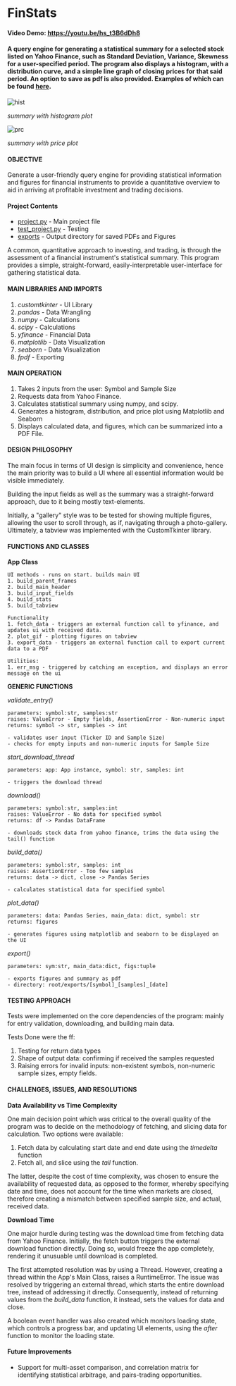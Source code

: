 # FinStats

#### Video Demo: https://youtu.be/hs_t3B6dDh8

#### A query engine for generating a statistical summary for a selected stock listed on Yahoo Finance, such as Standard Deviation, Variance, Skewness for a user-specified period. The program also displays a histogram, with a distribution curve, and a simple line graph of closing prices for that said period. An option to save as pdf is also provided. Examples of which can be found [here](https://github.com/alfarasjb/Stocks-In-A-Nutshell/tree/main/exports).

![hist](https://github.com/alfarasjb/Stocks-In-A-Nutshell/assets/72119101/27109270-46e3-4d6f-88b7-dcd8f3ed505a)

_summary with histogram plot_


![prc](https://github.com/alfarasjb/Stocks-In-A-Nutshell/assets/72119101/d5d18669-c7f1-4e05-b701-9202690cfd77)

_summary with price plot_

#### **OBJECTIVE**
Generate a user-friendly query engine for providing statistical information and figures for financial instruments to provide a quantitative overview to aid in arriving at profitable investment and trading decisions.

#### Project Contents 
- [project.py](https://github.com/alfarasjb/Stocks-In-A-Nutshell/blob/main/project.py) - Main project file 
- [test_project.py](https://github.com/alfarasjb/Stocks-In-A-Nutshell/blob/main/test_project.py) - Testing 
- [exports](https://github.com/alfarasjb/Stocks-In-A-Nutshell/tree/main/exports) - Output directory for saved PDFs and Figures


A common, quantitative approach to investing, and trading, is through the assessment of a financial instrument's statistical summary. This program provides a simple, straight-forward, easily-interpretable user-interface for gathering statistical data. 

#### **MAIN LIBRARIES AND IMPORTS**
1. _customtkinter_ - UI Library
2. _pandas_ - Data Wrangling
3. _numpy_ - Calculations
4. _scipy_ - Calculations
5. _yfinance_ - Financial Data
6. _matplotlib_ - Data Visualization
7. _seaborn_ - Data Visualization
8. _fpdf_ - Exporting

#### **MAIN OPERATION**
1. Takes 2 inputs from the user: Symbol and Sample Size
2. Requests data from Yahoo Finance.
3. Calculates statistical summary using numpy, and scipy. 
4. Generates a histogram, distribution, and price plot using Matplotlib and Seaborn
5. Displays calculated data, and figures, which can be summarized into a PDF File. 

#### **DESIGN PHILOSOPHY**
The main focus in terms of UI design is simplicity and convenience, hence the main priority was to build a UI where all essential information would be visible immediately. 

Building the input fields as well as the summary was a straight-forward approach, due to it being mostly text-elements.

Initially, a "gallery" style was to be tested for showing multiple figures, allowing the user to scroll through, as if, navigating through a photo-gallery. Ultimately, a tabview was implemented with the CustomTkinter library. 


#### **FUNCTIONS AND CLASSES**

**App Class**
```
UI methods - runs on start. builds main UI 
1. build_parent_frames
2. build_main_header
3. build_input_fields
4. build_stats
5. build_tabview

Functionality
1. fetch_data - triggers an external function call to yfinance, and updates ui with received data.
2. plot_gif - plotting figures on tabview 
3. export_data - triggers an external function call to export current data to a PDF

Utilities:
1. err_msg - triggered by catching an exception, and displays an error message on the ui
```
**GENERIC FUNCTIONS**


*validate_entry()*
```
parameters: symbol:str, samples:str
raises: ValueError - Empty fields, AssertionError - Non-numeric input
returns: symbol -> str, samples -> int

- validates user input (Ticker ID and Sample Size) 
- checks for empty inputs and non-numeric inputs for Sample Size
```

*start_download_thread*
```
parameters: app: App instance, symbol: str, samples: int

- triggers the download thread
```

*download()*
```
parameters: symbol:str, samples:int
raises: ValueError - No data for specified symbol
returns: df -> Pandas DataFrame

- downloads stock data from yahoo finance, trims the data using the tail() function
```
*build_data()*
```
parameters: symbol:str, samples: int
raises: AssertionError - Too few samples
returns: data -> dict, close -> Pandas Series

- calculates statistical data for specified symbol
```
*plot_data()*
```
parameters: data: Pandas Series, main_data: dict, symbol: str
returns: figures

- generates figures using matplotlib and seaborn to be displayed on the UI
```
*export()*
```
parameters: sym:str, main_data:dict, figs:tuple

- exports figures and summary as pdf
- directory: root/exports/[symbol]_[samples]_[date]
```
#### **TESTING APPROACH**
Tests were implemented on the core dependencies of the program: mainly for entry validation, downloading, and building main data. 

Tests Done were the ff: 
1. Testing for return data types
2. Shape of output data: confirming if received the samples requested
3. Raising errors for invalid inputs: non-existent symbols, non-numeric sample sizes, empty fields. 

#### **CHALLENGES, ISSUES, AND RESOLUTIONS** 
**Data Availability vs Time Complexity**

One main decision point which was critical to the overall quality of the program was to decide on the methodology of fetching, and slicing data for calculation. Two options were available:

1. Fetch data by calculating start date and end date using the *timedelta* function
2. Fetch all, and slice using the *tail* function. 

The latter, despite the cost of time complexity, was chosen to ensure the availability of requested data, as opposed to the former, whereby specifying date and time, does not account for the time when markets are closed, therefore creating a mismatch between specified sample size, and actual, received data. 

**Download Time** 

One major hurdle during testing was the download time from fetching data from Yahoo Finance. Initially, the fetch button triggers the external download function directly. Doing so, would freeze the app completely, rendering it unusuable until download is completed. 

The first attempted resolution was by using a Thread. However, creating a thread within the App's Main Class, raises a RuntimeError. The issue was resolved by triggering an external thread, which starts the entire download tree, instead of addressing it directly. Consequently, instead of returning values from the *build_data* function, it instead, sets the values for data and close. 

A boolean event handler was also created which monitors loading state, which controls a progress bar, and updating UI elements, using the *after* function to monitor the loading state.  

#### **Future Improvements**
- Support for multi-asset comparison, and correlation matrix for identifying statistical arbitrage, and pairs-trading opportunities.
